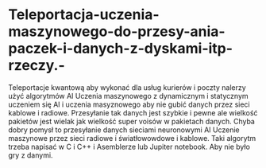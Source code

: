 # Teleportacja-uczenia-maszynowego-do-przesy-ania-paczek-i-danych-z-dyskami-itp-rzeczy.-
Teleportacje kwantową aby wykonać dla usług kurierów i poczty nalerzy użyć algorytmów AI Uczenia maszynowego z dynamicznym i statycznym uczeniem się AI i uczenia masyznowego aby nie 
gubić danych przez sieci kablowe i radiowe. Przesyłanie tak danych jest szybkie i pewne ale wielkość pakietów jest wielak jak wielkość super voisów w pakietach danych. 
Chyba dobry pomysł to przesyłanie danych sieciami neuronowymi AI Uczenie maszynowe przez sieci radiowe i światłowowdowe i kablowe. Taki algorytm trzeba napisać w C i C++ i Asemblerze lub 
Jupiter notebook. Aby nie było gry z danymi. 
